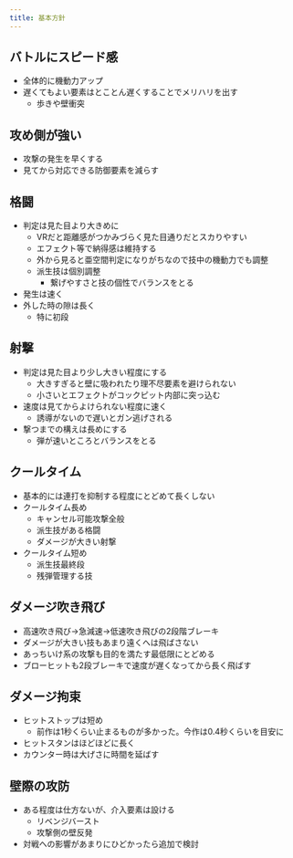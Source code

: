 ```yaml
---
title: 基本方針
---
```


## バトルにスピード感
* 全体的に機動力アップ
* 遅くてもよい要素はとことん遅くすることでメリハリを出す
    * 歩きや壁衝突

## 攻め側が強い
* 攻撃の発生を早くする
* 見てから対応できる防御要素を減らす

## 格闘
* 判定は見た目より大きめに
    * VRだと距離感がつかみづらく見た目通りだとスカりやすい
    * エフェクト等で納得感は維持する
    * 外から見ると亜空間判定になりがちなので技中の機動力でも調整
    * 派生技は個別調整
        * 繋げやすさと技の個性でバランスをとる
* 発生は速く
* 外した時の隙は長く
    * 特に初段

## 射撃
* 判定は見た目より少し大きい程度にする
    * 大きすぎると壁に吸われたり理不尽要素を避けられない
    * 小さいとエフェクトがコックピット内部に突っ込む
* 速度は見てからよけられない程度に速く
    * 誘導がないので遅いとガン逃げされる
* 撃つまでの構えは長めにする
    * 弾が速いところとバランスをとる

## クールタイム
* 基本的には連打を抑制する程度にとどめて長くしない
* クールタイム長め
    * キャンセル可能攻撃全般
    * 派生技がある格闘
    * ダメージが大きい射撃
* クールタイム短め
    * 派生技最終段
    * 残弾管理する技

## ダメージ吹き飛び
* 高速吹き飛び→急減速→低速吹き飛びの2段階ブレーキ
* ダメージが大きい技もあまり遠くへは飛ばさない
* あっちいけ系の攻撃も目的を満たす最低限にとどめる
* ブローヒットも2段ブレーキで速度が遅くなってから長く飛ばす

## ダメージ拘束
* ヒットストップは短め
    * 前作は1秒くらい止まるものが多かった。今作は0.4秒くらいを目安に
* ヒットスタンはほどほどに長く
* カウンター時は大げさに時間を延ばす

## 壁際の攻防
* ある程度は仕方ないが、介入要素は設ける
    * リベンジバースト
    * 攻撃側の壁反発
* 対戦への影響があまりにひどかったら追加で検討